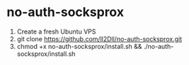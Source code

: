 # no-auth-socksprox

1. Create a fresh Ubuntu VPS
2. git clone https://github.com/ll2Dll/no-auth-socksprox.git
3. chmod +x no-auth-socksprox/install.sh && ./no-auth-socksprox/install.sh

